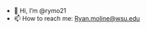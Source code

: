 - 👋 Hi, I’m @rymo21
- 📫 How to reach me: Ryan.moline@wsu.edu

<!---
rymo21/rymo21 is a ✨ special ✨ repository because its `README.md` (this file) appears on your GitHub profile.
You can click the Preview link to take a look at your changes.
--->
